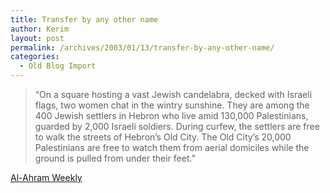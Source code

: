 ```yaml
---
title: Transfer by any other name
author: Kerim
layout: post
permalink: /archives/2003/01/13/transfer-by-any-other-name/
categories:
  - Old Blog Import
---
```


>   &#8220;On a square hosting a vast Jewish candelabra, decked with Israeli flags, two women chat in the wintry sunshine. They are among the 400 Jewish settlers in Hebron who live amid 130,000 Palestinians, guarded by 2,000 Israeli soldiers. During curfew, the settlers are free to walk the streets of Hebron&#8217;s Old City. The Old City&#8217;s 20,000 Palestinians are free to watch them from aerial domiciles while the ground is pulled from under their feet.&#8221;


<a href="http://weekly.ahram.org.eg/2003/620/re4.htm" onclick="_gaq.push(['_trackEvent', 'outbound-article', 'http://weekly.ahram.org.eg/2003/620/re4.htm', 'Al-Ahram Weekly']);" >Al-Ahram Weekly</a>

